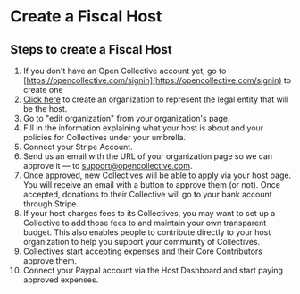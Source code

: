 # Create a Fiscal Host

## Steps to create a Fiscal Host

1. If you don't have an Open Collective account yet, go to [https://opencollective.com/signin](https://opencollective.com/signin) to create one
2. [Click here](https://opencollective.com/organizations/new) to create an organization to represent the legal entity that will be the host.
3. Go to "edit organization" from your organization's page.
4. Fill in the information explaining what your host is about and your policies for Collectives under your umbrella.
5. Connect your Stripe Account.
6. Send us an email with the URL of your organization page so we can approve it — to support@opencollective.com.
7. Once approved, new Collectives will be able to apply via your host page. You will receive an email with a button to approve them \(or not\). Once accepted, donations to their Collective will go to your bank account through Stripe.
8. If your host charges fees to its Collectives, you may want to set up a Collective to add those fees to and maintain your own transparent budget. This also enables people to contribute directly to your host organization to help you support your community of Collectives.
9. Collectives start accepting expenses and their Core Contributors approve them. 
10. Connect your Paypal account via the Host Dashboard and start paying approved expenses.

